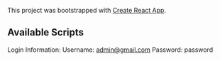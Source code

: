 This project was bootstrapped with [Create React App](https://github.com/facebook/create-react-app).

## Available Scripts

Login Information:
Username: admin@gmail.com
Password: password


